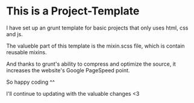 # This is a Project-Template
<p>I have set up an grunt template for basic projects that only uses html, css and js.</p>
<p>The valueble part of this template is the mixin.scss file, which is contain reusable mixins.</p>
<p>And thanks to grunt's ability to compress and optimize the source, it increases the website's Google PageSpeed point. </p>
<p>So happy coding ^^</p>

I'll continue to updating with the valuable changes <3
